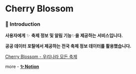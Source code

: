 # Cherry Blossom

### 📢 Introduction

**사용자에게** ✨ **축제 정보 및 알림 기능**✨**을 제공하는 서비스입니다.**

**공공 데이터 포탈에서 제공하는 전국 축제 정보 데이터를 활용했습니다.**

[Cherry Blossom - 우리나라 모든 축제](https://cherryblossom-festival.netlify.app/)

more - [**✨ Notion**](https://cherryblossom-festival.netlify.app/)
